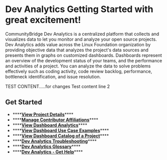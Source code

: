 # Dev Analytics Getting Started with great excitement!



CommunityBridge Dev Analytics is a centralized platform that collects and visualizes data to let you monitor and analyze your open source projects. Dev Analytics adds value across the Linux Foundation organization by providing objective data that analyzes the project's data sources and presents them in graphs on customized dashboards. Dashboards represent an overview of the development status of your teams, and the performance and activities of a project. You can analyze the data to solve problems effectively such as coding activity, code review backlog, performance, bottleneck identification, and issue resolution. 

TEST CONTENT.....for changes
Test content line 2
## Get Started <a id="id-.DevAnalyticsGettingStartedvInitial-GetStarted"></a>

* \*\*\*\*[**View Project Details**](view-project-details.md)\*\*\*\*
* \*\*\*\*[**Manage Contributor Affiliations**](manage-contributor-affiliations/)\*\*\*\*
* \*\*\*\*[**View Dashboard Analytics**](view-dashboard-analytics/)\*\*\*\*
* \*\*\*\*[**View Dashboard Use Case Examples**](view-dashboard-use-case-examples/)\*\*\*\*
* \*\*\*\*[**View Dashboard Catalog of a Project**](view-dashboard-catalog-of-a-project/)\*\*\*\*
* \*\*\*\*[**Dev Analytics Troubleshooting**](dev-analytics-troubleshooting.md)\*\*\*\*
* \*\*\*\*[**Dev Analytics Glossary**](dev-analytics-glossary.md)\*\*\*\*
* \*\*\*\*[**Dev Analytics - Get Help**](dev-analytics-get-help.md)\*\*\*\*

